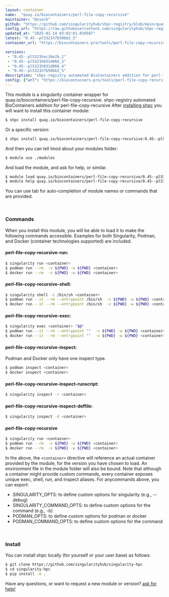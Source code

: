 ```yaml
---
layout: container
name:  "quay.io/biocontainers/perl-file-copy-recursive"
maintainer: "@vsoch"
github: "https://github.com/singularityhub/shpc-registry/blob/main/quay.io/biocontainers/perl-file-copy-recursive/container.yaml"
config_url: "https://raw.githubusercontent.com/singularityhub/shpc-registry/main/quay.io/biocontainers/perl-file-copy-recursive/container.yaml"
updated_at: "2025-01-14 03:03:01.019587"
latest: "0.45--pl5321h7b50bb2_5"
container_url: "https://biocontainers.pro/tools/perl-file-copy-recursive"

versions:
 - "0.45--pl5321hec16e2b_2"
 - "0.45--pl5321h031d066_3"
 - "0.45--pl5321h031d066_4"
 - "0.45--pl5321h7b50bb2_5"
description: "shpc-registry automated BioContainers addition for perl-file-copy-recursive"
config: {"url": "https://biocontainers.pro/tools/perl-file-copy-recursive", "maintainer": "@vsoch", "description": "shpc-registry automated BioContainers addition for perl-file-copy-recursive", "latest": {"0.45--pl5321h7b50bb2_5": "sha256:b73ddff450e699ea4e7fde2c907ca2371ecc6b0adfc4005db48d0d6b6201bb30"}, "tags": {"0.45--pl5321hec16e2b_2": "sha256:79f98f3263ea0f188892dc2e6cacbfcb83bcc7b8ce2adda45fd8b0aa577b4840", "0.45--pl5321h031d066_3": "sha256:f2d1cbb9c0bc464fb5323f7b786aebc23a5c4340a604123a2bb1e6f4a5b4305e", "0.45--pl5321h031d066_4": "sha256:290f5cf994e549d0aad7aac6156bf55423daaa518c14ab3bad6105cc2051dbb0", "0.45--pl5321h7b50bb2_5": "sha256:b73ddff450e699ea4e7fde2c907ca2371ecc6b0adfc4005db48d0d6b6201bb30"}, "docker": "quay.io/biocontainers/perl-file-copy-recursive"}
---
```


This module is a singularity container wrapper for quay.io/biocontainers/perl-file-copy-recursive.
shpc-registry automated BioContainers addition for perl-file-copy-recursive
After [installing shpc](#install) you will want to install this container module:


```bash
$ shpc install quay.io/biocontainers/perl-file-copy-recursive
```

Or a specific version:

```bash
$ shpc install quay.io/biocontainers/perl-file-copy-recursive:0.45--pl5321h7b50bb2_5
```

And then you can tell lmod about your modules folder:

```bash
$ module use ./modules
```

And load the module, and ask for help, or similar.

```bash
$ module load quay.io/biocontainers/perl-file-copy-recursive/0.45--pl5321h7b50bb2_5
$ module help quay.io/biocontainers/perl-file-copy-recursive/0.45--pl5321h7b50bb2_5
```

You can use tab for auto-completion of module names or commands that are provided.

<br>

### Commands

When you install this module, you will be able to load it to make the following commands accessible.
Examples for both Singularity, Podman, and Docker (container technologies supported) are included.

#### perl-file-copy-recursive-run:

```bash
$ singularity run <container>
$ podman run --rm  -v ${PWD} -w ${PWD} <container>
$ docker run --rm  -v ${PWD} -w ${PWD} <container>
```

#### perl-file-copy-recursive-shell:

```bash
$ singularity shell -s /bin/sh <container>
$ podman run --it --rm --entrypoint /bin/sh  -v ${PWD} -w ${PWD} <container>
$ docker run --it --rm --entrypoint /bin/sh  -v ${PWD} -w ${PWD} <container>
```

#### perl-file-copy-recursive-exec:

```bash
$ singularity exec <container> "$@"
$ podman run --it --rm --entrypoint ""  -v ${PWD} -w ${PWD} <container> "$@"
$ docker run --it --rm --entrypoint ""  -v ${PWD} -w ${PWD} <container> "$@"
```

#### perl-file-copy-recursive-inspect:

Podman and Docker only have one inspect type.

```bash
$ podman inspect <container>
$ docker inspect <container>
```

#### perl-file-copy-recursive-inspect-runscript:

```bash
$ singularity inspect -r <container>
```

#### perl-file-copy-recursive-inspect-deffile:

```bash
$ singularity inspect -d <container>
```



#### perl-file-copy-recursive

```bash
$ singularity run <container>
$ podman run --rm  -v ${PWD} -w ${PWD} <container>
$ docker run --rm  -v ${PWD} -w ${PWD} <container>
```


In the above, the `<container>` directive will reference an actual container provided
by the module, for the version you have chosen to load. An environment file in the
module folder will also be bound. Note that although a container
might provide custom commands, every container exposes unique exec, shell, run, and
inspect aliases. For anycommands above, you can export:

 - SINGULARITY_OPTS: to define custom options for singularity (e.g., --debug)
 - SINGULARITY_COMMAND_OPTS: to define custom options for the command (e.g., -b)
 - PODMAN_OPTS: to define custom options for podman or docker
 - PODMAN_COMMAND_OPTS: to define custom options for the command

<br>

### Install

You can install shpc locally (for yourself or your user base) as follows:

```bash
$ git clone https://github.com/singularityhub/singularity-hpc
$ cd singularity-hpc
$ pip install -e .
```

Have any questions, or want to request a new module or version? [ask for help!](https://github.com/singularityhub/singularity-hpc/issues)